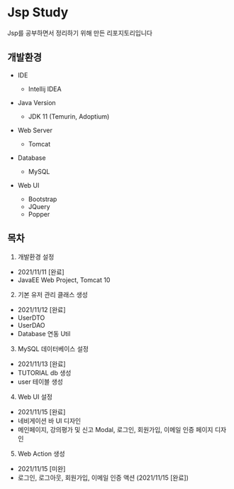 # Jsp Study

Jsp를 공부하면서 정리하기 위해 만든 리포지토리입니다

## 개발환경

- IDE
  - Intellij IDEA
  
- Java Version
  - JDK 11 (Temurin, Adoptium)

- Web Server
  - Tomcat

- Database
  - MySQL

- Web UI
  - Bootstrap
  - JQuery
  - Popper

## 목차

1. 개발환경 설정
- 2021/11/11 [완료]
- JavaEE Web Project, Tomcat 10

2. 기본 유저 관리 클래스 생성
- 2021/11/12 [완료]
- UserDTO
- UserDAO
- Database 연동 Util

3. MySQL 데이터베이스 설정
- 2021/11/13 [완료]
- TUTORIAL db 생성
- user 테이블 생성

4. Web UI 설정
- 2021/11/15 [완료]
- 네비게이션 바 UI 디자인
- 메인페이지, 강의평가 및 신고 Modal, 로그인, 회원가입, 이메일 인증 페이지 디자인

5. Web Action 생성
- 2021/11/15 [미완]
- 로그인, 로그아웃, 회원가입, 이메일 인증 액션 (2021/11/15 [완료])

